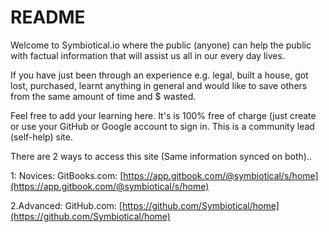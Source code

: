 # README

Welcome to Symbiotical.io where the public \(anyone\) can help the public with factual information that will assist us all in our every day lives. 

If you have just been through an experience e.g. legal, built a house, got lost, purchased, learnt anything in general and would like to save others from the same amount of time and $ wasted.

Feel free to add your learning here. It's is 100% free of charge \(just create or use your GitHub or Google account to sign in. This is a community lead \(self-help\) site.

There are 2 ways to access this site \(Same information synced on both\)..

1: Novices: GitBooks.com: [https://app.gitbook.com/@symbiotical/s/home](https://app.gitbook.com/@symbiotical/s/home) 

2.Advanced: GitHub.com: [https://github.com/Symbiotical/home](https://github.com/Symbiotical/home)

